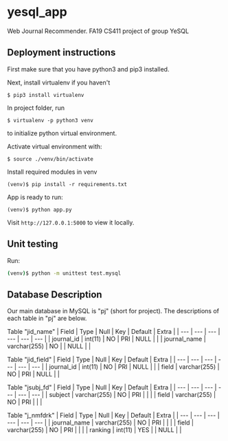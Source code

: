# yesql_app
Web Journal Recommender. FA19 CS411 project of group YeSQL

## Deployment instructions

First make sure that you have python3 and pip3 installed.

Next, install virtualenv if you haven't
```
$ pip3 install virtualenv
```

In project folder, run
```
$ virtualenv -p python3 venv
```
to initialize python virtual environment.

Activate virtual environment with:
```
$ source ./venv/bin/activate
```

Install required modules in venv
```
(venv)$ pip install -r requirements.txt
```
App is ready to run:
```
(venv)$ python app.py
```
Visit `http://127.0.0.1:5000` to view it locally.

## Unit testing

Run:
```sh
(venv)$ python -m unittest test.mysql
```

## Database Description
Our main database in MySQL is "pj" (short for project).
The descriptions of each table in "pj" are below.

Table "jid_name"
| Field | Type | Null | Key | Default | Extra |
| --- | --- | --- | --- | --- | --- |
| journal_id   | int(11)      | NO   | PRI | NULL    |       |
| journal_name | varchar(255) | NO   |     | NULL    |       |

Table "jid_field"
| Field | Type | Null | Key | Default | Extra |
| --- | --- | --- | --- | --- | --- |
| journal_id | int(11)      | NO   | PRI | NULL    |       |
| field      | varchar(255) | NO   | PRI | NULL    |       |

Table "jsubj_fd"
| Field | Type | Null | Key | Default | Extra |
| --- | --- | --- | --- | --- | --- |
| subject | varchar(255) | NO   | PRI |         |       |
| field   | varchar(255) | NO   | PRI |         |       |

Table "j_nmfdrk"
| Field | Type | Null | Key | Default | Extra |
| --- | --- | --- | --- | --- | --- |
| journal_name | varchar(255) | NO   | PRI |         |       |
| field        | varchar(255) | NO   | PRI |         |       |
| ranking      | int(11)      | YES  |     | NULL    |       |
